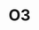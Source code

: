 ---
basin: En-Suite
cudn: true
floor: First
grade: 8
images: []
living_room: 'Yes'
location: New Court
name: O3
network: Wired and Wireless
title: O3
---